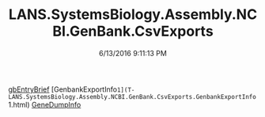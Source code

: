 ﻿---
title: LANS.SystemsBiology.Assembly.NCBI.GenBank.CsvExports
date: 6/13/2016 9:11:13 PM
---

[gbEntryBrief](T-LANS.SystemsBiology.Assembly.NCBI.GenBank.CsvExports.gbEntryBrief.html)
[GenbankExportInfo`1](T-LANS.SystemsBiology.Assembly.NCBI.GenBank.CsvExports.GenbankExportInfo`1.html)
[GeneDumpInfo](T-LANS.SystemsBiology.Assembly.NCBI.GenBank.CsvExports.GeneDumpInfo.html)
